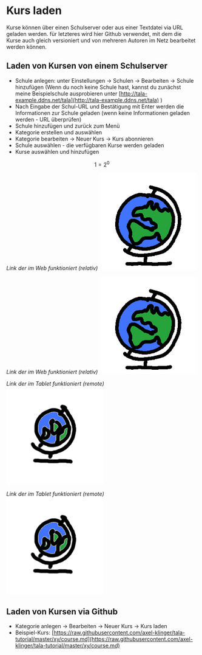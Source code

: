 # Kurs laden

Kurse können über einen Schulserver oder aus einer Textdatei via URL geladen werden. für letzteres wird hier Github verwendet, mit dem die Kurse auch gleich versioniert und von mehreren Autoren im Netz bearbeitet werden können.

## Laden von Kursen von einem Schulserver

* Schule anlegen: unter Einstellungen -&gt; Schulen -&gt; Bearbeiten -&gt; Schule hinzufügen \(Wenn du noch keine Schule hast, kannst du zunächst meine Beispielschule ausprobieren unter [http://tala-example.ddns.net/tala](http://tala-example.ddns.net/tala) \)
* Nach Eingabe der Schul-URL und Bestätigung mit Enter werden die Informationen zur Schule geladen \(wenn keine Informationen geladen werden - URL überprüfen\)
* Schule hinzufügen und zurück zum Menü
* Kategorie erstellen und auswählen
* Kategorie bearbeiten -&gt; Neuer Kurs -&gt; Kurs abonnieren
* Schule auswählen - die verfügbaren Kurse werden geladen
* Kurse auswählen und hinzufügen

$$1 = 2^0$$

*Link der im Web funktioniert (relativ)*
![Example from GitBook](bilder/globe-2.png)

*Link der im Web funktioniert (relativ)*
![Example from GitBook](bilder/globe-2.png)

*Link der im Tablet funktioniert (remote)*
![Example from GitBook](bilder/globe.png)

*Link der im Tablet funktioniert (remote)*
![Example from GitBook](bilder/globe.png)


## Laden von Kursen via Github

* Kategorie anlegen -&gt; Bearbeiten -&gt; Neuer Kurs -&gt; Kurs laden
* Beispiel-Kurs: [https://raw.githubusercontent.com/axel-klinger/tala-tutorial/master/xy/course.md](https://raw.githubusercontent.com/axel-klinger/tala-tutorial/master/xy/course.md)
